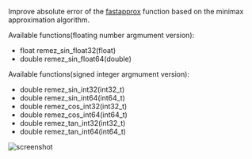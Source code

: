 Improve absolute error of the [fastapprox](https://code.google.com/p/fastapprox/) function based on the minimax approximation algorithm.

Available functions(floating number argmument version):
- float remez_sin_float32(float)
- double remez_sin_float64(double)

Available functions(signed integer argmument version):
- double remez_sin_int32(int32_t)
- double remez_sin_int64(int64_t)
- double remez_cos_int32(int32_t)
- double remez_cos_int64(int64_t)
- double remez_tan_int32(int32_t)
- double remez_tan_int64(int64_t)

![screenshot](https://raw.githubusercontent.com/fukuroder/remez_approx/master/figure.png)
